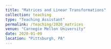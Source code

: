 ```yaml
---
title: "Matrices and Linear Transformations"
collection: teaching
type: "Teaching Assistant"
permalink: /teaching/2020_matrices
venue: "Carnegie Mellon University"
date: 2020-01-09
location: "Pittsburgh, PA"
---
```

